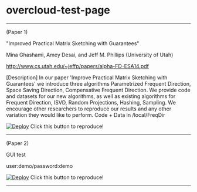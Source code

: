 overcloud-test-page
===================

--------------------------------------

(Paper 1)

"Improved Practical Matrix Sketching with Guarantees"

Mina Ghashami, Amey Desai, and Jeff M. Phillips (University of Utah)

http://www.cs.utah.edu/~jeffp/papers/alpha-FD-ESA14.pdf

[Description]
In our paper 'Improve Practical Matrix Sketching with Guarantees' we introduce three algorithms Parametrized Frequent Direction, Space Saving Direction, Compensative Frequent Direction. We provide code and datasets for our new algorithms, as well as existing algorithms for Frequent Direction, ISVD, Random Projections, Hashing, Sampling. We encourage other researchers to reproduce our results and any other variation they would like to perform. Code + Data in /local/FreqDir

[![Deploy](https://dl.dropboxusercontent.com/u/85879/docodemo.png)](http://pc22.utahddc.geniracks.net/cgi-bin/yoko.cgi?jxta/esa-01)
Click this button to reproduce!

--------------------------------------

(Paper 2)

GUI test 

user:demo/password:demo

[![Deploy](https://dl.dropboxusercontent.com/u/85879/docodemo.png)](http://pc31.utahddc.geniracks.net/cgi-bin/yoko-gui.cgi)
Click this button to reproduce!

--------------------------------------

